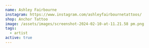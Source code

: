 ```yaml
---
name: Ashley Fairbourne
instagram: https://www.instagram.com/ashleyfairbournetattoos/
shop: Anchor Tattoo
image: /assets/images/screenshot-2024-02-10-at-11.21.58 pm.png
tags:
  - artist
active: true
---
```

